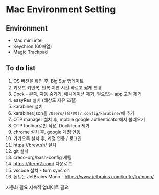 # Mac Environment Setting

## Environment

- Mac mini intel
- Keychron (60배열)
- Magic Trackpad

## To do list

1. OS 버전을 확인 후, Big Sur 업데이트
2. 키보드 키반복, 반복 지연 시간 빠르고 짧게 변경
3. Dock - 왼쪽, 자동 숨기기, 애니메이션 제거, 필요없는 app 고정 제거
4. easyRes 설치 (해상도 자유 조절)
5. karabiner 설치
6. karabiner.json을 `/Users/[유저명]/.config/karabiner`에 추가
7. OTP manager 설치 후, mobile google authenticator에서 불러오기
8. OTP toolbar로만 적용, Dock Icon 제거
9. chrome 설치 후, google 계정 연동
10. 카카오톡 설치 후, 계정 연동 / 로그인
11. https://brew.sh/ 설치
12. git 설치
13. creco-org/bash-config 세팅
14. https://iterm2.com/ 다운로드
15. vscode 설치 - turn sync on
16. 폰트는 JetBrains Mono - https://www.jetbrains.com/ko-kr/lp/mono/


자동화 필요
지속적 업데이트 필요
